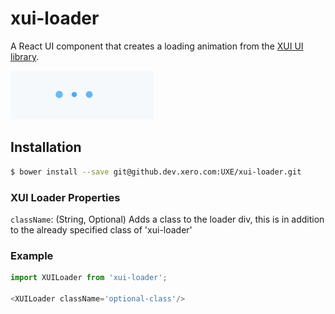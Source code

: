 xui-loader
==========

A React UI component that creates a loading animation from the [XUI UI library](https://github.dev.xero.com/pages/Style/xui/section-buttons.html).

![](example/loader5.gif)

## Installation

```bash
$ bower install --save git@github.dev.xero.com:UXE/xui-loader.git
```
### XUI Loader Properties
`className`: (String, Optional) Adds a class to the loader div, this is in addition to the already specified class of 'xui-loader'

### Example
```js
import XUILoader from 'xui-loader';

<XUILoader className='optional-class'/>
```
